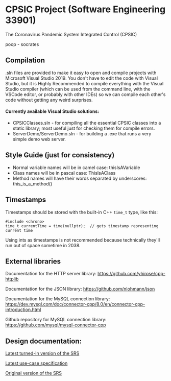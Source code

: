 # CPSIC Project (Software Engineering 33901)
The Coronavirus Pandemic System Integrated Control (CPSIC)

poop - socrates

## Compilation
.sln files are provided to make it easy to open and compile projects with Microsoft Visual Studio 2019. You don't have to edit the code with Visual Studio, but it is Highly Recommended to compile everything with the Visual Studio compiler (which can be used from the command line, with the VSCode editor, or probably with other IDEs) so we can compile each other's code without getting any weird surprises.
#### Currently available Visual Studio solutions:
 - CPSICClasses.sln - for compiling all the essential CPSIC classes into a static library; most useful just for checking them for compile errors.
  - ServerDemo/ServerDemo.sln - for building a .exe that runs a very simple demo web server.

## Style Guide (just for consistency)
 - Normal variable names will be in camel case: thisIsAVariable
 - Class names will be in pascal case: ThisIsAClass
 - Method names will have their words separated by underscores: this_is_a_method()

## Timestamps
Timestamps should be stored with the built-in C++ `time_t` type, like this:
```
#include <chrono>
time_t currentTime = time(nullptr);  // gets timestamp representing current time
```
Using ints as timestamps is not recommended because technically they'll run out of space sometime in 2038.

## External libraries
Documentation for the HTTP server library: https://github.com/yhirose/cpp-httplib

Documentation for the JSON library: https://github.com/nlohmann/json

Documentation for the MySQL connection library: https://dev.mysql.com/doc/connector-cpp/8.0/en/connector-cpp-introduction.html

Github repository for MySQL connection library: https://github.com/mysql/mysql-connector-cpp

## Design documentation:
[Latest turned-in version of the SRS](https://drive.google.com/open?id=1tIDo6EWX_xK_nB-DwEnfQgoEU8oRWzPt3jOAZyB4Jg0)

[Latest use-case specification](https://drive.google.com/open?id=1RoIEqYQm-elgwrnmrjtSdCi6PAy0tDGX9izxc_K_KzQ)

[Original version of the SRS](https://docs.google.com/document/d/13YBdxYo1FdsuRPaPiD1YbAq0I3CzMSwm22LdRc1uAog/edit?usp=sharing)
